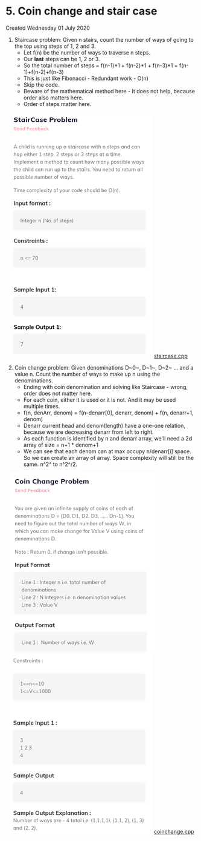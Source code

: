 # 5. Coin change and stair case
Created Wednesday 01 July 2020


1. Staircase problem: Given n stairs, count the number of ways of going to the top using steps of 1, 2 and 3.
	* Let f(n) be the number of ways to traverse n steps.
	* Our **last** steps can be 1, 2 or 3.
	* So the total number of steps = f(n-1)*1 + f(n-2)*1 + f(n-3)*1 = f(n-1)+f(n-2)+f(n-3)
	* This is just like Fibonacci - Redundant work - O(n)
	* Skip the code.
	* Beware of the mathematical method here - It does not help, because order also matters here.
	* Order of steps matter here.

![](./5._Coin_change_and_stair_case/pasted_image005.png)
[staircase.cpp](./5._Coin_change_and_stair_case/staircase.cpp)

2. Coin change problem: Given denominations D~0~, D~1~, D~2~ ... and a value n. Count the number of ways to make up n using the denominations.
	* Ending with coin denomination and solving like Staircase - wrong, order does not matter here.
	* For each coin, either it is used or it is not. And it may be used multiple times.
	* f(n, denArr, denom) = f(n-denarr[0], denarr, denom) + f(n, denarr+1, denom)
	* Denarr current head and denom(length) have a one-one relation, because we are decreasing denarr from left to right.
	* As each function is identified by n and denarr array, we'll need a 2d array of size = n+1 * denom+1
	* We can see that each denom can at max occupy n/denarr[i] space. So we can create an array of array. Space complexity will still be the same. n^2^ to n^2^/2.

![](./5._Coin_change_and_stair_case/pasted_image003.png) ![](./5._Coin_change_and_stair_case/pasted_image004.png)
[coinchange.cpp](./5._Coin_change_and_stair_case/coinchange.cpp)

